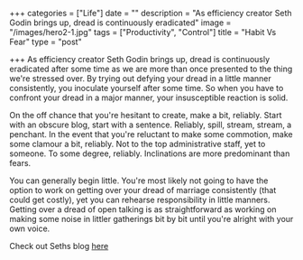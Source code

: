 +++
categories = ["Life"]
date = ""
description = "As efficiency creator Seth Godin brings up, dread is continuously eradicated"
image = "/images/hero2-1.jpg"
tags = ["Productivity", "Control"]
title = "Habit Vs Fear"
type = "post"

+++
As efficiency creator Seth Godin brings up, dread is continuously eradicated after some time as we are more than once presented to the thing we're stressed over. By trying out defying your dread in a little manner consistently, you inoculate yourself after some time. So when you have to confront your dread in a major manner, your insusceptible reaction is solid.

  
On the off chance that you're hesitant to create, make a bit, reliably. Start with an obscure blog, start with a sentence. Reliably, spill, stream, stream, a penchant. In the event that you're reluctant to make some commotion, make some clamour a bit, reliably. Not to the top administrative staff, yet to someone. To some degree, reliably. Inclinations are more predominant than fears.

  
You can generally begin little. You're most likely not going to have the option to work on getting over your dread of marriage consistently (that could get costly), yet you can rehearse responsibility in little manners. Getting over a dread of open talking is as straightforward as working on making some noise in littler gatherings bit by bit until you're alright with your own voice.

Check out Seths blog [here](https://seths.blog/ "here")